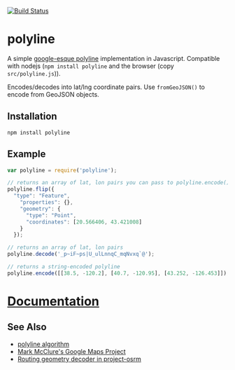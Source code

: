 [![Build Status](https://secure.travis-ci.org/mapbox/polyline.png?branch=master)](http://travis-ci.org/mapbox/polyline)

# polyline

A simple [google-esque polyline](https://developers.google.com/maps/documentation/utilities/polylinealgorithm)
implementation in Javascript. Compatible with nodejs (`npm install polyline` and the browser (copy `src/polyline.js`)).

Encodes/decodes into lat/lng coordinate pairs. Use `fromGeoJSON()` to encode from GeoJSON objects.

## Installation

    npm install polyline

## Example

```js
var polyline = require('polyline');

// returns an array of lat, lon pairs you can pass to polyline.encode()
polyline.flip({ 
  "type": "Feature",
    "properties": {},
    "geometry": {
      "type": "Point",
      "coordinates": [20.566406, 43.421008]
    }
  });

// returns an array of lat, lon pairs
polyline.decode('_p~iF~ps|U_ulLnnqC_mqNvxq`@');

// returns a string-encoded polyline
polyline.encode([[38.5, -120.2], [40.7, -120.95], [43.252, -126.453]]);
```

# [Documentation](https://github.com/mapbox/polyline/blob/master/API.md)

## See Also

* [polyline algorithm](https://developers.google.com/maps/documentation/utilities/polylinealgorithm)
* [Mark McClure's Google Maps Project](http://facstaff.unca.edu/mcmcclur/GoogleMaps.html)
* [Routing geometry decoder in project-osrm](https://github.com/Project-OSRM/osrm-frontend/blob/master/WebContent/routing/OSRM.RoutingGeometry.js)
